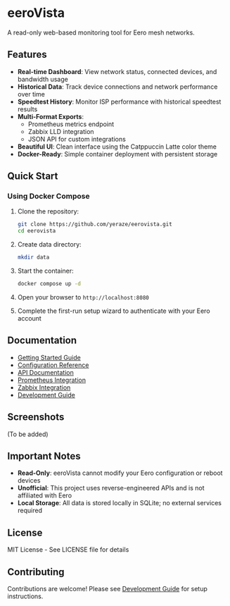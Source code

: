# eeroVista

A read-only web-based monitoring tool for Eero mesh networks.

## Features

- **Real-time Dashboard**: View network status, connected devices, and bandwidth usage
- **Historical Data**: Track device connections and network performance over time
- **Speedtest History**: Monitor ISP performance with historical speedtest results
- **Multi-Format Exports**:
  - Prometheus metrics endpoint
  - Zabbix LLD integration
  - JSON API for custom integrations
- **Beautiful UI**: Clean interface using the Catppuccin Latte color theme
- **Docker-Ready**: Simple container deployment with persistent storage

## Quick Start

### Using Docker Compose

1. Clone the repository:
   ```bash
   git clone https://github.com/yeraze/eerovista.git
   cd eerovista
   ```

2. Create data directory:
   ```bash
   mkdir data
   ```

3. Start the container:
   ```bash
   docker compose up -d
   ```

4. Open your browser to `http://localhost:8080`

5. Complete the first-run setup wizard to authenticate with your Eero account

## Documentation

- [Getting Started Guide](getting-started.md)
- [Configuration Reference](configuration.md)
- [API Documentation](api-reference.md)
- [Prometheus Integration](prometheus.md)
- [Zabbix Integration](zabbix.md)
- [Development Guide](development.md)

## Screenshots

(To be added)

## Important Notes

- **Read-Only**: eeroVista cannot modify your Eero configuration or reboot devices
- **Unofficial**: This project uses reverse-engineered APIs and is not affiliated with Eero
- **Local Storage**: All data is stored locally in SQLite; no external services required

## License

MIT License - See LICENSE file for details

## Contributing

Contributions are welcome! Please see [Development Guide](development.md) for setup instructions.
